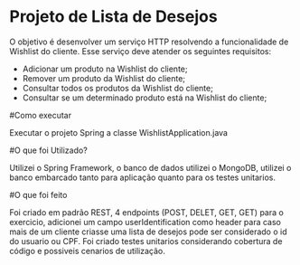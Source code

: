 # Projeto de Lista de Desejos

O objetivo é desenvolver um serviço HTTP resolvendo a
funcionalidade de Wishlist do cliente. Esse serviço deve atender
os seguintes requisitos:
- Adicionar um produto na Wishlist do cliente;
- Remover um produto da Wishlist do cliente;
- Consultar todos os produtos da Wishlist do cliente;
- Consultar se um determinado produto está na Wishlist do
  cliente;

#Como executar

Executar o projeto Spring a classe WishlistApplication.java

#O que foi Utilizado?

Utilizei o Spring Framework, o banco de dados utilizei o MongoDB, utilizei o banco embarcado tanto para aplicação quanto para os testes unitarios.

#O que foi feito

Foi criado em padrão REST, 4 endpoints (POST, DELET, GET, GET) para o exercicio, adicionei um campo userIdentification como header para caso mais de um cliente criasse uma lista de desejos pode ser considerado o id do usuario ou CPF.
Foi criado testes unitarios considerando cobertura de código e possiveis cenarios de utilização.


